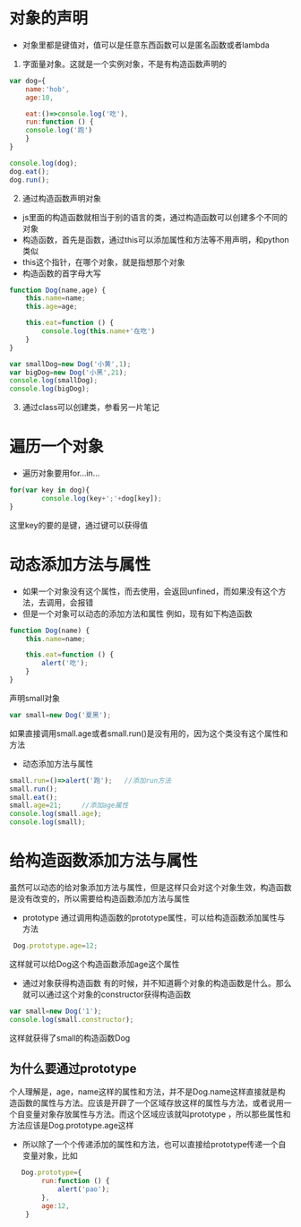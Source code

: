 # 对象的声明
- 对象里都是键值对，值可以是任意东西函数可以是匿名函数或者lambda
1. 字面量对象。这就是一个实例对象，不是有构造函数声明的
```js
var dog={
	name:'hob',
	age:10,

	eat:()=>console.log('吃'),
	run:function () {
	console.log('跑')
	}
}

console.log(dog);
dog.eat();
dog.run();
```
2. 通过构造函数声明对象
- js里面的构造函数就相当于别的语言的类，通过构造函数可以创建多个不同的对象
- 构造函数，首先是函数，通过this可以添加属性和方法等不用声明，和python类似
- this这个指针，在哪个对象，就是指想那个对象
- 构造函数的首字母大写
```js
function Dog(name,age) {
	this.name=name;
	this.age=age;

	this.eat=function () {
		console.log(this.name+'在吃')
	}
}

var smallDog=new Dog('小黄',1);
var bigDog=new Dog('小黑',21);
console.log(smallDog);
console.log(bigDog);
```

3. 通过class可以创建类，参看另一片笔记
# 遍历一个对象
- 遍历对象要用for...in...
```js
for(var key in dog){
        console.log(key+';'+dog[key]);
}
```
这里key的要的是键，通过键可以获得值

# 动态添加方法与属性
- 如果一个对象没有这个属性，而去使用，会返回unfined，而如果没有这个方法，去调用，会报错
- 但是一个对象可以动态的添加方法和属性
例如，现有如下构造函数
```js
function Dog(name) {
	this.name=name;

	this.eat=function () {
		alert('吃');
	}
}
```
声明small对象
```js
var small=new Dog('夏黑');
```
如果直接调用small.age或者small.run()是没有用的，因为这个类没有这个属性和方法
- 动态添加方法与属性
```js
small.run=()=>alert('跑');   //添加run方法
small.run();
small.eat();
small.age=21;     //添加age属性
console.log(small.age);
console.log(small);
```

# 给构造函数添加方法与属性
虽然可以动态的给对象添加方法与属性，但是这样只会对这个对象生效，构造函数是没有改变的，所以需要给构造函数添加方法与属性
- prototype
通过调用构造函数的prototype属性，可以给构造函数添加属性与方法
```js
 Dog.prototype.age=12;
```
这样就可以给Dog这个构造函数添加age这个属性


- 通过对象获得构造函数
有的时候，并不知道耨个对象的构造函数是什么。那么就可以通过这个对象的constructor获得构造函数
```js
var small=new Dog('1');
console.log(small.constructor);
```
这样就获得了small的构造函数Dog

## 为什么要通过prototype
个人理解是，age，name这样的属性和方法，并不是Dog.name这样直接就是构造函数的属性与方法。应该是开辟了一个区域存放这样的属性与方法，或者说用一个自变量对象存放属性与方法。而这个区域应该就叫prototype ，所以那些属性和方法应该是Dog.prototype.age这样
- 所以除了一个个传递添加的属性和方法，也可以直接给prototype传递一个自变量对象，比如
```js
   Dog.prototype={
        run:function () {
            alert('pao');
        },
        age:12,
    }
```